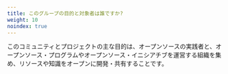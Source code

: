 ```yaml
---
title: このグループの目的と対象者は誰ですか?
weight: 10
noindex: true
---
```


このコミュニティとプロジェクトの主な目的は、オープンソースの実践者と、オープンソース・プログラムやオープンソース・イニシアチブを運営する組織を集め、リソースや知識をオープンに開発・共有することです。
